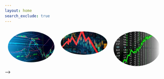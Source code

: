 ```yaml
---
layout: home
search_exclude: true
---
```

<!-- 
images:
https://raw.githubusercontent.com/TheoH32/Stocktify/main/images/stock1.jpeg
https://raw.githubusercontent.com/TheoH32/Stocktify/main/images/stock4.jpg
https://raw.githubusercontent.com/TheoH32/Stocktify/main/images/stock3.jpeg -->


<style>
    .column {
      float: left;
      width: 33.33%;
      padding: 10px;
      box-sizing: border-box;
    }

    .rounded-image {
      border-radius: 50%;
      width: 100%;
      max-width: 200px;
      height: auto;
      display: block;
      margin: 0 auto;
    }
</style>


<body>
<div class="column">
    <img src="https://raw.githubusercontent.com/TheoH32/Stocktify/main/images/stock1.jpeg" alt="Image 1" class="rounded-image">
  </div>
  <div class="column">
    <img src="https://raw.githubusercontent.com/TheoH32/Stocktify/main/images/stock4.jpg" alt="Image 2" class="rounded-image">
  </div>
  <div class="column">
    <img src="https://raw.githubusercontent.com/TheoH32/Stocktify/main/images/stock3.jpeg" alt="Image 3" class="rounded-image">
  </div>
</body>









<!-- <style>
    .normal {
        background-color: #121212 !important;
        color: white !important;
    }
    .lightmode {
        background-color: #F6FFF5 !important;
        color: black !important;
    }
    @import url('https://fonts.googleapis.com/css2?family=Big+Shoulders+Display:wght@700&family=Lexend+Deca&display=swap');
    * {
        padding: 0;
        margin: 0;
        box-sizing: border-box;
        /*font-family: 'Big Shoulders Display', cursive;
        font-family: 'Lexend Deca', sans-serif;*/
    }
    body {
        width: 100%;
        min-height: 100vh;
        display: flex;
        justify-content: center;
        align-content: center;
    }
    .box-conatiner {
        width: 100%;
        max-width: 1440px;
        display: flex;
        justify-content: center;
        align-items: center;
        flex-flow: wrap;
    }
    .box {
        width: 269px;
        padding: 15px;
        min-height: 430px;
        transition: background-color 0.3s;
    }
    .box1 {
        background: url("https://raw.githubusercontent.com/TheoH32/Stocktify/main/images/stock1.jpeg") no-repeat center center;
        background-size: cover;
        border-top-left-radius: 10px;
        border-bottom-left-radius: 10px;
    }
    .box2 {
        background: url("https://raw.githubusercontent.com/TheoH32/Stocktify/main/images/stock4.jpg") no-repeat center center;
        background-size: cover;
    }
    .box3 {
        background: url("https://raw.githubusercontent.com/TheoH32/Stocktify/main/images/stock3.jpeg") no-repeat center center;
        background-size: cover;
        border-top-right-radius: 10px;
        border-bottom-right-radius: 10px;
    }
    .content {
        padding: 10px;
    }
    h1 {
        color: hsl(0, 0%, 95%);
        text-transform: uppercase;
        font-family: 'Lexend Deca', sans-serif;
        margin: 20px 0;
    }
    p {
        color: hsla(0, 0%, 100%, 0.75);
        font-family: 'Lexend Deca', sans-serif;
    }
    .btn {
        display: none;
    }
    .box:hover {
        background-color: transparent;
    }

    .image-container {
      position: relative;
      width: 300px; /* Adjust the width and height as needed */
      height: 200px;
      overflow: hidden;
      border-radius: 10px; /* Rounded corners */
    }

    .image {
      width: 100%;
      height: 100%;
      object-fit: cover; /* Maintain aspect ratio while covering container */
    }

    .text-overlay {
      position: absolute;
      top: 0;
      left: 0;
      width: 100%;
      height: 100%;
      display: flex;
      flex-direction: column;
      justify-content: center;
      align-items: center;
      background: rgba(0, 0, 0, 0.5); /* Semi-transparent background */
      color: #fff;
    }

    .text {
      text-align: center;
      font-size: 24px;
    }
</style>

<body id="body" class="normal" onclick="swapp()">
    <script>
        swapp();
        function swapp() {
            ld = localStorage.getItem("storageName");
            if (ld % 2 == 0) {
                document.getElementById('body').className = "normal";
            } else {
                document.getElementById('body').className = "lightmode";
            }
        }
    </script>
    <div class="box-conatiner">
        <div class="box box1">
            <div class="content">
                <h1>S&P 500</h1>
                <p>Comprising 500 of the largest publicly traded companies in the United States, it offers a diversified snapshot of the country's economy. Investors often use it as a benchmark to evaluate their portfolio performance, making it a crucial tool for financial analysis and decision-making.</p>
            </div>
        </div>
        <div class="box box2">
            <div class="content">
                <h1>NASDAQ</h1>
                <p>Leading U.S. stock exchange known for its technology-focused and innovation-driven approach, hosting many technology and internet giants, making it a hub for tech-based investments.</p>
            </div>
        </div>
        <div class="box box3">
            <div class="content">
                <h1>DOW JONES</h1>
                <p>One of the oldest and most well-known stock market indices in the world. Comprised of 30 major American companies, it provides a snapshot of the overall health of the U.S. stock market.</p>
            </div>
        </div>
    </div>
    <!-- <div class="image-container">
    <img class="image" src="https://raw.githubusercontent.com/TheoH32/Stocktify/main/images/stock1.jpeg" alt="Your Image">
    <div class="text-overlay">
      <div class="text">
        Text Overlay
      </div>
    </div>
  </div> -->
  
</body> -->
